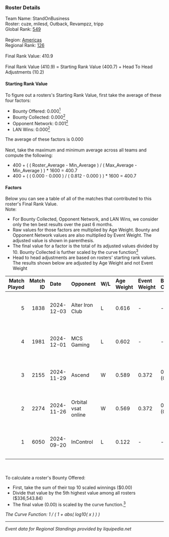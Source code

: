 ### Roster Details<br />
Team Name: StandOnBusiness<br />
Roster: cuze, milesd, Outback, Revampzz, tripp<br />
Global Rank: [549](../../standings_global_2025_03_01.md)<br />
<br />
Region: [Americas]( ../../standings_americas_2025_03_01.md)<br />
Regional Rank: [126]( ../../standings_americas_2025_03_01.md)<br />
<br />
Final Rank Value:  410.9<br />
<br />
Final Rank Value (410.9) = Starting Rank Value (400.7) + Head To Head Adjustments (10.2)<br />

#### Starting Rank Value<br />
To figure out a rosters's Starting Rank Value, first take the average of these four factors:<br />
- Bounty Offered: 0.000[<sup>1</sup>](#table2)
- Bounty Collected: 0.000[<sup>2</sup>](#table1)
- Opponent Network: 0.001[<sup>2</sup>](#table1)
- LAN Wins: 0.000[<sup>2</sup>](#table1)

The average of these factors is 0.000<br />
<br />
Next, take the maximum and minimum average across all teams and compute the following:<br />
- 400 + ( ( Roster_Average - Min_Average ) / ( Max_Average - Min_Average ) ) * 1600 = 400.7
- 400 + ( ( 0.000 - 0.000 ) / ( 0.812 - 0.000 ) ) * 1600 = 400.7


#### Factors<br />
Below you can see a table of all of the matches that contributed to this roster's Final Rank Value.<br />
Note:<br />

- For Bounty Collected, Opponent Network, and LAN Wins, we consider only the ten best results over the past 6 months.
- Raw values for those factors are multiplied by Age Weight. Bounty and Opponent Network values are also multiplied by Event Weight. The adjusted value is shown in parenthesis.
- The final value for a factor is the total of its adjusted values divided by 10. Bounty Collected is further scaled by the curve function[<sup>3</sup>](#curveFunction)
- Head to head adjustments are based on rosters' starting rank values. The results shown below are adjusted by Age Weight and not Event Weight
<span id="table1"></span><br />


| Match Played | Match ID | Date       | Opponent            | W/L | Age Weight | Event Weight | Bounty Collected | Opponent Network | LAN Wins  | H2H Adj. | Roster                                 |
| -: | -: | :- | :- | :- | :- | :- | :- | :- | :- | -: | :- |
|            5 |     1838 | 2024-12-03 | Alter Iron Club     | L   | 0.616      | -            | -                | -                | -         |    -3.31 | cuze, milesd, Outback, Revampzz, tripp |
|            4 |     1981 | 2024-12-01 | MCS Gaming          | L   | 0.602      | -            | -                | -                | -         |    -4.38 | cuze, milesd, Outback, Revampzz, tripp |
|            3 |     2155 | 2024-11-29 | Ascend              | W   | 0.589      | 0.372        | 0.000 (0.000)    | 0.031 (0.007)    | 0 (0.000) |    10.96 | cuze, milesd, Outback, Revampzz, tripp |
|            2 |     2274 | 2024-11-26 | Orbital vsat online | W   | 0.569      | 0.372        | 0.000 (0.000)    | 0.031 (0.007)    | 0 (0.000) |     8.88 | cuze, milesd, Outback, Revampzz, tripp |
|            1 |     6050 | 2024-09-20 | InControl           | L   | 0.122      | -            | -                | -                | -         |    -1.92 | corim, cuze, milesd, Revampzz, tripp   |

<br />
<span id="table2"></span><br />
To calculate a roster's Bounty Offered:<br />

- First, take the sum of their top 10 scaled winnings ($0.00)
- Divide that value by the 5th highest value among all rosters ($336,543.84)
- The final value (0.00) is scaled by the curve function.[<sup>3</sup>](#curveFunction)

<span id="curveFunction"></span>_The Curve Function: 1 / ( 1 + abs( log10( x ) ) )_<br />

---
_Event data for Regional Standings provided by liquipedia.net_<br />
